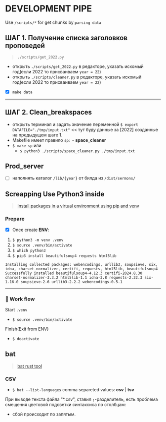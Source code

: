 # DEVELOPMENT PIPE

Use `/scripts/*` for get chunks by `parsing data`

## ШАГ 1. Получение списка заголовков проповедей

> `./scripts/get_2022.py`

- открыть `./scripts/get_2022.py` в редакторе, указать искомый год(если 2022 то присваиваем `year = 22`)
- открыть `./scripts/cleaner.py` в редакторе, указать искомый год(если 2022 то присваиваем `year = 22`)
- [x] `make data`

---
 
## ШАГ 2. Clean_breakspaces

- открыть терминал и задать значение переменной `$ export DATAFILE="./tmp/input.txt"` << тут буду данные за [2022] созданные на предыдущем шаге 1.
- Makefile имеет правило `sp:` - **space_cleaner**
- `$ make sp` или
    - `$ python3 ./scripts/space_cleaner.py ./tmp/input.txt`
    

## Prod_server

- [ ] наполнять каталог `/lib/{year}` от билда из `/dist/sermons/`

## Screapping Use Python3 inside

> [Install packages in a virtual environment using pip and venv](https://packaging.python.org/en/latest/guides/installing-using-pip-and-virtual-environments/)

### Prepare

- [x] Once create **ENV**: 

1. `$ python3 -m venv .venv`
2. `$ source .venv/bin/activate`
3. `$ which python3`
2. `$ pip3 install beautifulsoup4 requests html5lib`

```terminal
Installing collected packages: webencodings, urllib3, soupsieve, six, idna, charset-normalizer, certifi, requests, html5lib, beautifulsoup4
Successfully installed beautifulsoup4-4.12.3 certifi-2024.8.30 charset-normalizer-3.3.2 html5lib-1.1 idna-3.8 requests-2.32.3 six-1.16.0 soupsieve-2.6 urllib3-2.2.2 webencodings-0.5.1
```
---

### 🚀 Work flow

Start `.venv`
- `$ source .venv/bin/activate`

Finish(Exit from ENV)
- `$ deactivate`


## bat

> [bat rust tool](https://github.com/sharkdp/bat)

### CSV

- `$ bat --list-languages` comma separeted values: **csv** | **tsv**

При выводе текста файла "*.csv", ставил `;`-разделитель, есть проблема смещения цветовой подсветки синтаксиса по столбцам:
 - сбой происходит по запятым.
 